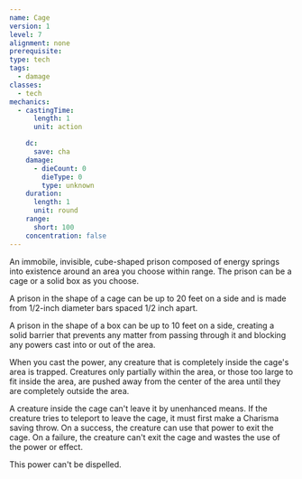 ```yaml
---
name: Cage
version: 1
level: 7
alignment: none
prerequisite: 
type: tech
tags:
  - damage
classes:
  - tech
mechanics:
  - castingTime:
      length: 1
      unit: action

    dc:
      save: cha
    damage:
      - dieCount: 0
        dieType: 0
        type: unknown
    duration:
      length: 1
      unit: round
    range:
      short: 100
    concentration: false
---
```

An immobile, invisible, cube-shaped prison composed of energy springs into existence around an area you choose within range. The prison can be a cage or a solid box as you choose.

A prison in the shape of a cage can be up to 20 feet on a side and is made from 1/2-inch diameter bars spaced 1/2 inch apart.

A prison in the shape of a box can be up to 10 feet on a side, creating a solid barrier that prevents any matter from passing through it and blocking any powers cast into or out of the area.

When you cast the power, any creature that is completely inside the cage's area is trapped. Creatures only partially within the area, or those too large to fit inside the area, are pushed away from the center of the area until they are completely outside the area.

A creature inside the cage can't leave it by unenhanced means. If the creature tries to teleport to leave the cage, it must first make a Charisma saving throw. On a success, the creature can use that power to exit the cage. On a failure, the creature can't exit the cage and wastes the use of the power or effect. 

This power can't be dispelled.
    